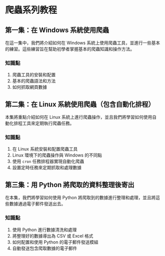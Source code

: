 # 爬蟲系列教程

## 第一集：在 Windows 系統使用爬蟲

在這一集中，我們將介紹如何在 Windows 系統上使用爬蟲工具，並進行一些基本的練習。這些練習旨在幫助初學者掌握基本的爬蟲知識和操作方法。

### 知識點

1. 爬蟲工具的安裝和配置
2. 基本的爬蟲語法和方法
3. 如何抓取網頁數據

## 第二集：在 Linux 系統使用爬蟲（包含自動化排程）

本集將重點介紹如何在 Linux 系統上進行爬蟲操作，並且我們將學習如何使用自動化排程工具來定期執行爬蟲任務。

### 知識點

1. 在 Linux 系統安裝和配置爬蟲工具
2. Linux 環境下的爬蟲操作與 Windows 的不同點
3. 使用 `cron` 任務排程器實現自動化爬蟲
4. 設置定時任務來定期抓取和處理數據

## 第三集：用 Python 將爬取的資料整理後寄出

在本集，我們將學習如何使用 Python 將爬取到的數據進行整理和處理，並且將這些數據通過電子郵件發送出去。

### 知識點

1. 使用 Python 進行數據清洗和處理
2. 將整理好的數據導出為 CSV 或 Excel 格式
3. 如何配置和使用 Python 的電子郵件發送模組
4. 自動發送包含爬取數據的電子郵件
